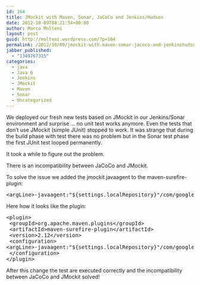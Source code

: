 ```yaml
---
id: 164
title: JMockit with Maven, Sonar, JaCoCo and Jenkins/Hudson
date: 2012-10-09T08:21:54+00:00
author: Marco Molteni
layout: post
guid: http://molteni.wordpress.com/?p=164
permalink: /2012/10/09/jmockit-with-maven-sonar-jacoco-and-jenkinshudson/
jabber_published:
  - "1349767315"
categories:
  - java
  - Java 6
  - Jenkins
  - JMockit
  - Maven
  - Sonar
  - Uncategorized
---
```

We deployed our fresh new tests based on JMockit in our Jenkins/Sonar environment and surprise &#8230; no unit test works anymore. Even the tests that don&#8217;t use JMockit (simple JUnit) stopped to work. It was strange that during the build phase with test there was no problem but in the Sonar test phase the first JUnit test looped permanently.

It took a while to figure out the problem.

There is an incompatibility between JaCoCo and JMockit.

To solve the issue we added the jmockit javaagent to the maven-surefire-plugin:

<pre class="brush: xml; title: ; notranslate" title="">&lt;argLine&gt;-javaagent:"${settings.localRepository}"/com/googlecode/jmockit/jmockit/0.999.15/jmockit-0.999.15.jar&lt;/argLine&gt;
</pre>

Here how it looks like the plugin:

<pre class="brush: xml; title: ; notranslate" title="">&lt;plugin&gt;
 &lt;groupId&gt;org.apache.maven.plugins&lt;/groupId&gt;
 &lt;artifactId&gt;maven-surefire-plugin&lt;/artifactId&gt;
 &lt;version&gt;2.12&lt;/version&gt;
 &lt;configuration&gt;
&lt;argLine&gt;-javaagent:"${settings.localRepository}"/com/googlecode/jmockit/jmockit/0.999.15/jmockit-0.999.15.jar&lt;/argLine&gt;
 &lt;/configuration&gt;
&lt;/plugin&gt;</pre>

After this change the test are executed correctly and the incompatibility between JaCoCo and JMockit solved!